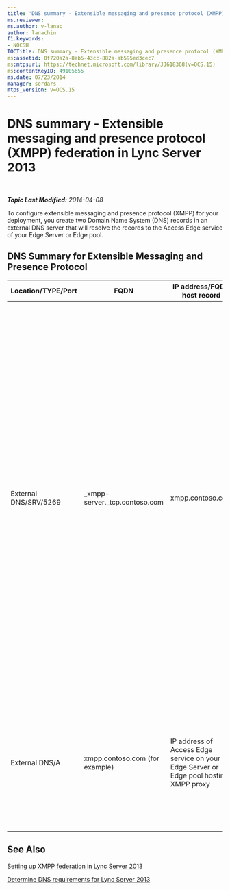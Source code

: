 ```yaml
---
title: 'DNS summary - Extensible messaging and presence protocol (XMPP) federation'
ms.reviewer: 
ms.author: v-lanac
author: lanachin
f1.keywords:
- NOCSH
TOCTitle: DNS summary - Extensible messaging and presence protocol (XMPP) federation
ms:assetid: 0f720a2a-8ab5-43cc-882a-ab595ed3cec7
ms:mtpsurl: https://technet.microsoft.com/library/JJ618368(v=OCS.15)
ms:contentKeyID: 49105655
ms.date: 07/23/2014
manager: serdars
mtps_version: v=OCS.15
---
```


<div data-xmlns="http://www.w3.org/1999/xhtml">

<div class="topic" data-xmlns="http://www.w3.org/1999/xhtml" data-msxsl="urn:schemas-microsoft-com:xslt" data-cs="http://msdn.microsoft.com/">

<div data-asp="http://msdn2.microsoft.com/asp">

# DNS summary - Extensible messaging and presence protocol (XMPP) federation in Lync Server 2013

</div>

<div id="mainSection">

<div id="mainBody">

<span> </span>

_**Topic Last Modified:** 2014-04-08_

To configure extensible messaging and presence protocol (XMPP) for your deployment, you create two Domain Name System (DNS) records in an external DNS server that will resolve the records to the Access Edge service of your Edge Server or Edge pool.

<div>

## DNS Summary for Extensible Messaging and Presence Protocol


<table>
<colgroup>
<col style="width: 25%" />
<col style="width: 25%" />
<col style="width: 25%" />
<col style="width: 25%" />
</colgroup>
<thead>
<tr class="header">
<th>Location/TYPE/Port</th>
<th>FQDN</th>
<th>IP address/FQDN host record</th>
<th>Maps to/Comments</th>
</tr>
</thead>
<tbody>
<tr class="odd">
<td><p>External DNS/SRV/5269</p></td>
<td><p>_xmpp-server._tcp.contoso.com</p></td>
<td><p>xmpp.contoso.com</p></td>
<td><p>XMPP proxy external interface on the Access Edge service or Edge pool.Repeat as necessary for all internal SIP domains with Lync enabled users where contact with XMPP contacts is allowed through the configuration of the External Access Policy through a global policy, site policy where the user is located, or user policy applied to the Lync-enabled user. An allowed XMPP domain must also be configured in the XMPP Federated Partners policy. See topics in <strong>See Also</strong> for additional details</p></td>
</tr>
<tr class="even">
<td><p>External DNS/A</p></td>
<td><p>xmpp.contoso.com (for example)</p></td>
<td><p>IP address of Access Edge service on your Edge Server or Edge pool hosting XMPP proxy</p></td>
<td><p>Points to the Access Edge service or Edge pool that hosts the XMPP proxy service. Typically, the SRV record that you create will point to this host (A or AAAA) record</p></td>
</tr>
</tbody>
</table>


</div>

<div>

## See Also


[Setting up XMPP federation in Lync Server 2013](lync-server-2013-setting-up-xmpp-federation.md)  


[Determine DNS requirements for Lync Server 2013](lync-server-2013-determine-dns-requirements.md)  
  

</div>

</div>

<span> </span>

</div>

</div>

</div>

